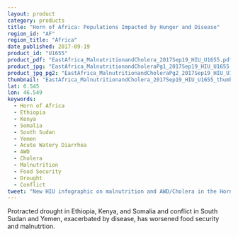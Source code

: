 ```yaml
---
layout: product
category: products
title: "Horn of Africa: Populations Impacted by Hunger and Disease"
region_id: "AF"
region_title: "Africa" 
date_published: 2017-09-19
product_id: "U1655"
product_pdf: "EastAfrica_MalnutritionandCholera_2017Sep19_HIU_U1655.pdf"
product_jpg: "EastAfrica_MalnutritionandCholeraPg1_2017Sep19_HIU_U1655.jpg"
product_jpg_pg2: "EastAfrica_MalnutritionandCholeraPg2_2017Sep19_HIU_U1655.jpg"
thumbnail: "EastAfrica_MalnutritionandCholera_2017Sep19_HIU_U1655_thumb.jpg"
lat: 6.545
lon: 46.549
keywords:
  - Horn of Africa
  - Ethiopia
  - Kenya
  - Somalia
  - South Sudan
  - Yemen
  - Acute Watery Diarrhea
  - AWD
  - Cholera
  - Malnutrition
  - Food Security
  - Drought
  - Conflict
tweet: "New HIU infographic on malnutrition and AWD/Cholera in the Horn of Africa"
---
```

Protracted drought in Ethiopia, Kenya, and Somalia and conflict in South Sudan and Yemen, exacerbated by disease, has worsened food security and malnutrtion. 
